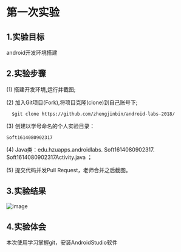 ﻿# 第一次实验 
 
## 1.实验目标
 android开发环境搭建
 
## 2.实验步骤
 (1) 搭建开发环境,运行并截图;
 
 (2) 加入Git项目(Fork),将项目克隆(clone)到自己账号下;
 
      $git clone https://github.com/zhengjinbin/android-labs-2018/
      
 (3) 创建以学号命名的个人实验目录：
 
    Soft1614080902317
      
     
 (4) Java类：edu.hzuapps.androidlabs. Soft1614080902317. Soft1614080902317Activity.java ；
 
 (5) 提交代码并发Pull Request，老师合并之后截图。
 
## 3.实验结果
 ![image](https://github.com/zhengjinbin/android-labs-2018/blob/master/Soft1614080902317/Soft1614080902317.PNG)

 
## 4.实验体会
   本次使用学习掌握git，安装AndroidStudio软件